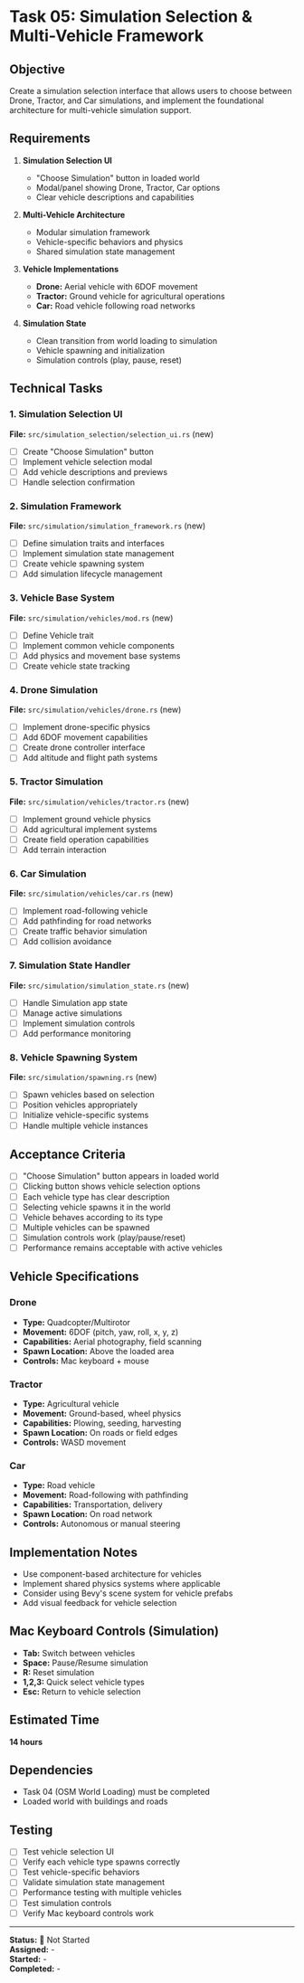 # Task 05: Simulation Selection & Multi-Vehicle Framework

## Objective
Create a simulation selection interface that allows users to choose between Drone, Tractor, and Car simulations, and implement the foundational architecture for multi-vehicle simulation support.

## Requirements
1. **Simulation Selection UI**
   - "Choose Simulation" button in loaded world
   - Modal/panel showing Drone, Tractor, Car options
   - Clear vehicle descriptions and capabilities

2. **Multi-Vehicle Architecture**
   - Modular simulation framework
   - Vehicle-specific behaviors and physics
   - Shared simulation state management

3. **Vehicle Implementations**
   - **Drone:** Aerial vehicle with 6DOF movement
   - **Tractor:** Ground vehicle for agricultural operations
   - **Car:** Road vehicle following road networks

4. **Simulation State**
   - Clean transition from world loading to simulation
   - Vehicle spawning and initialization
   - Simulation controls (play, pause, reset)

## Technical Tasks

### 1. Simulation Selection UI
**File:** `src/simulation_selection/selection_ui.rs` (new)
- [ ] Create "Choose Simulation" button
- [ ] Implement vehicle selection modal
- [ ] Add vehicle descriptions and previews
- [ ] Handle selection confirmation

### 2. Simulation Framework
**File:** `src/simulation/simulation_framework.rs` (new)
- [ ] Define simulation traits and interfaces
- [ ] Implement simulation state management
- [ ] Create vehicle spawning system
- [ ] Add simulation lifecycle management

### 3. Vehicle Base System
**File:** `src/simulation/vehicles/mod.rs` (new)
- [ ] Define Vehicle trait
- [ ] Implement common vehicle components
- [ ] Add physics and movement base systems
- [ ] Create vehicle state tracking

### 4. Drone Simulation
**File:** `src/simulation/vehicles/drone.rs` (new)
- [ ] Implement drone-specific physics
- [ ] Add 6DOF movement capabilities
- [ ] Create drone controller interface
- [ ] Add altitude and flight path systems

### 5. Tractor Simulation
**File:** `src/simulation/vehicles/tractor.rs` (new)
- [ ] Implement ground vehicle physics
- [ ] Add agricultural implement systems
- [ ] Create field operation capabilities
- [ ] Add terrain interaction

### 6. Car Simulation
**File:** `src/simulation/vehicles/car.rs` (new)
- [ ] Implement road-following vehicle
- [ ] Add pathfinding for road networks
- [ ] Create traffic behavior simulation
- [ ] Add collision avoidance

### 7. Simulation State Handler
**File:** `src/simulation/simulation_state.rs` (new)
- [ ] Handle Simulation app state
- [ ] Manage active simulations
- [ ] Implement simulation controls
- [ ] Add performance monitoring

### 8. Vehicle Spawning System
**File:** `src/simulation/spawning.rs` (new)
- [ ] Spawn vehicles based on selection
- [ ] Position vehicles appropriately
- [ ] Initialize vehicle-specific systems
- [ ] Handle multiple vehicle instances

## Acceptance Criteria
- [ ] "Choose Simulation" button appears in loaded world
- [ ] Clicking button shows vehicle selection options
- [ ] Each vehicle type has clear description
- [ ] Selecting vehicle spawns it in the world
- [ ] Vehicle behaves according to its type
- [ ] Multiple vehicles can be spawned
- [ ] Simulation controls work (play/pause/reset)
- [ ] Performance remains acceptable with active vehicles

## Vehicle Specifications

### Drone
- **Type:** Quadcopter/Multirotor
- **Movement:** 6DOF (pitch, yaw, roll, x, y, z)
- **Capabilities:** Aerial photography, field scanning
- **Spawn Location:** Above the loaded area
- **Controls:** Mac keyboard + mouse

### Tractor
- **Type:** Agricultural vehicle
- **Movement:** Ground-based, wheel physics
- **Capabilities:** Plowing, seeding, harvesting
- **Spawn Location:** On roads or field edges
- **Controls:** WASD movement

### Car
- **Type:** Road vehicle
- **Movement:** Road-following with pathfinding
- **Capabilities:** Transportation, delivery
- **Spawn Location:** On road network
- **Controls:** Autonomous or manual steering

## Implementation Notes
- Use component-based architecture for vehicles
- Implement shared physics systems where applicable
- Consider using Bevy's scene system for vehicle prefabs
- Add visual feedback for vehicle selection

## Mac Keyboard Controls (Simulation)
- **Tab:** Switch between vehicles
- **Space:** Pause/Resume simulation
- **R:** Reset simulation
- **1,2,3:** Quick select vehicle types
- **Esc:** Return to vehicle selection

## Estimated Time
**14 hours**

## Dependencies
- Task 04 (OSM World Loading) must be completed
- Loaded world with buildings and roads

## Testing
- [ ] Test vehicle selection UI
- [ ] Verify each vehicle type spawns correctly
- [ ] Test vehicle-specific behaviors
- [ ] Validate simulation state management
- [ ] Performance testing with multiple vehicles
- [ ] Test simulation controls
- [ ] Verify Mac keyboard controls work

---
**Status:** 🔄 Not Started  
**Assigned:** -  
**Started:** -  
**Completed:** -
